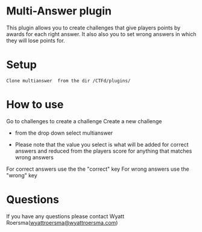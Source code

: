 # Multi-Answer plugin

This plugin allows you to create challenges that give players points by awards for each right answer. It also also you to set wrong answers in which they will lose points for. 


# Setup


    Clone multianswer  from the dir /CTFd/plugins/
    

# How to use

Go to challenges to create a challenge 
Create a new challenge 
- from the drop down select multianswer

* Please note that the value you select is what will be added for correct answers and reduced from the players score for anything that matches wrong answers

For correct answers use the the "correct" key 
For wrong answers use the "wrong" key


# Questions

If you have any questions please contact Wyatt Roersma(wyattroersma@wyattroersma.com)
